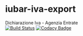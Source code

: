 # iubar-iva-export
Dichiarazione Iva - Agenzia Entrate<br>
[![Build Status](https://travis-ci.org/iubar/iubar-desktop-api-client.svg?branch=master)](https://travis-ci.org/iubar/iubar-desktop-api-client)
[![Codacy Badge](https://api.codacy.com/project/badge/Grade/654d57925f9642cf9671847f85ef50a6)](https://www.codacy.com/app/delteontaitam/iubar-iva-export?utm_source=github.com&amp;utm_medium=referral&amp;utm_content=iubar/iubar-iva-export&amp;utm_campaign=Badge_Grade)
